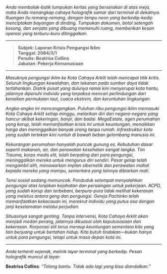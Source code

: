 _Anda membolak-balik tumpukan kertas yang berserakan di atas meja, mata Anda menangkap cahaya holografik samar dari terminal di dekatnya. Ruangan itu remang-remang, dengan lampu neon yang berkedip-kedip menciptakan bayangan di dinding. Tumpukan dokumen, botol setengah kosong, dan senjata yang dibuang memenuhi ruang, memberikan kesan operasi yang terburu-buru ditinggalkan._

---

> **Subjek: Laporan Krisis Pengungsi Iklim**  
> **Tanggal: 2084/3/1**  
> **Penulis: Beatrisa Collins**  
> **Jabatan: Pekerja Kemanusiaan**

---

_Masuknya pengungsi iklim ke Kota Cahaya Arklit telah mencapai titik kritis. Seluruh lingkungan kewalahan, dan tekanan pada sumber daya tidak tertahankan. Distrik pusat yang dulunya ramai kini menyerupai kota hantu, jalannya dipenuhi individu yang terpaksa mencari perlindungan dari kenaikan permukaan laut, cuaca ekstrem, dan keruntuhan lingkungan._

_Angka-angka ini mencengangkan. Puluhan ribu pengungsi iklim memasuki Kota Cahaya Arklit setiap minggu, melarikan diri dari negara-negara yang hancur akibat kekeringan, banjir, dan badai. MegaEstate, agen perumahan yang korup, telah memanfaatkan krisis ini untuk keuntungan, menaikkan harga dan meninggalkan banyak orang tanpa rumah. Infrastruktur kota yang sudah tertekan kini runtuh di bawah beban gelombang manusia ini._

_Kekurangan perumahan hanyalah puncak gunung es. Kebutuhan dasar seperti makanan, air, dan perawatan kesehatan sangat langka. Tim Trauma, korps medis elit, telah berpaling dari para pengungsi, meninggalkan mereka untuk mengurus diri sendiri. Pasar gelap telah mengambil alih, menawarkan implan sibernetik dan perawatan mahal kepada mereka yang mampu, sementara yang lainnya dibiarkan mati._

_Tensi sosial sedang memuncak. Penduduk setempat menyalahkan pengungsi atas lonjakan kejahatan dan persaingan untuk pekerjaan. ACPD, yang sudah korup dan terbebani, berpura-pura tidak melihat kekerasan yang meletus antara geng dan pengungsi. Gereja Pachinko telah memanfaatkan kekacauan ini, merekrut individu yang putus asa dengan janji keselamatan melalui perjudian._

_Situasinya sangat genting. Tanpa intervensi, Kota Cahaya Arklit akan menjadi medan perang, jalannya dikuasai oleh keputusasaan dan kekerasan. Korporasi elit terus meraup keuntungan sementara kita yang lain berjuang untuk bertahan hidup. Kita butuh tindakan—bukan hanya untuk para pengungsi, tetapi untuk masa depan kota ini._

---

_Anda terhenti sejenak, melirik layar terminal yang berkedip. Pesan holografik muncul di layar:_

**Beatrisa Collins**: _“Tolong bantu. Tidak ada lagi yang bisa diandalkan.”_
